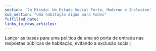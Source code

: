 ```yaml
---
section: '2a Missão: Um Estado Social Forte, Moderno e Inclusivo'
sub_section: "Uma habitação digna para todos"
fulfilled_date:
links_to_news_articles:
---
```


Lançar as bases para uma política de uma só porta de entrada nas respostas públicas de habitação, evitando a exclusão social;